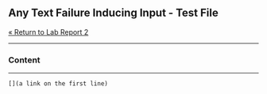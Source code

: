 ## Any Text Failure Inducing Input - Test File

[« Return to Lab Report 2](https://theojouvin.github.io/CSE15L/labs/lab-report-2-week-4.md)

---
### Content
---

```
[](a link on the first line)
```

